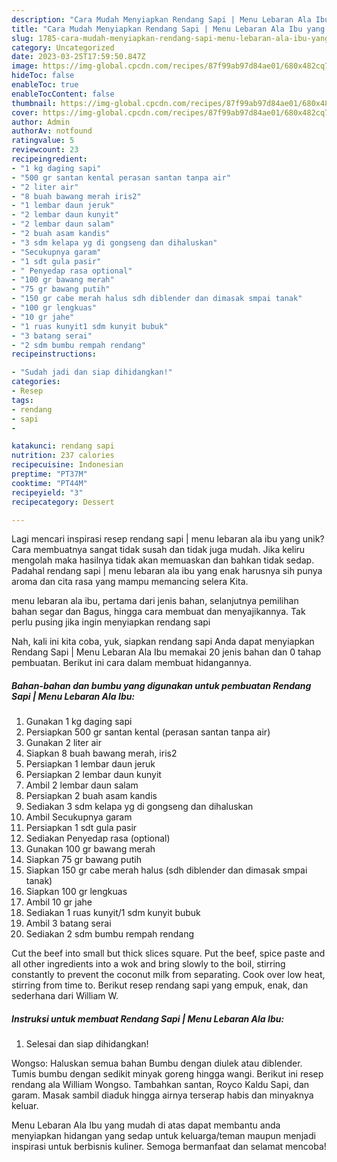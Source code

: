 ```yaml
---
description: "Cara Mudah Menyiapkan Rendang Sapi | Menu Lebaran Ala Ibu yang Enak"
title: "Cara Mudah Menyiapkan Rendang Sapi | Menu Lebaran Ala Ibu yang Enak"
slug: 1785-cara-mudah-menyiapkan-rendang-sapi-menu-lebaran-ala-ibu-yang-enak
category: Uncategorized
date: 2023-03-25T17:59:50.847Z
image: https://img-global.cpcdn.com/recipes/87f99ab97d84ae01/680x482cq70/rendang-sapi-menu-lebaran-ala-ibu-foto-resep-utama.jpg
hideToc: false
enableToc: true
enableTocContent: false
thumbnail: https://img-global.cpcdn.com/recipes/87f99ab97d84ae01/680x482cq70/rendang-sapi-menu-lebaran-ala-ibu-foto-resep-utama.jpg
cover: https://img-global.cpcdn.com/recipes/87f99ab97d84ae01/680x482cq70/rendang-sapi-menu-lebaran-ala-ibu-foto-resep-utama.jpg
author: Admin
authorAv: notfound
ratingvalue: 5
reviewcount: 23
recipeingredient:
- "1 kg daging sapi"
- "500 gr santan kental perasan santan tanpa air"
- "2 liter air"
- "8 buah bawang merah iris2"
- "1 lembar daun jeruk"
- "2 lembar daun kunyit"
- "2 lembar daun salam"
- "2 buah asam kandis"
- "3 sdm kelapa yg di gongseng dan dihaluskan"
- "Secukupnya garam"
- "1 sdt gula pasir"
- " Penyedap rasa optional"
- "100 gr bawang merah"
- "75 gr bawang putih"
- "150 gr cabe merah halus sdh diblender dan dimasak smpai tanak"
- "100 gr lengkuas"
- "10 gr jahe"
- "1 ruas kunyit1 sdm kunyit bubuk"
- "3 batang serai"
- "2 sdm bumbu rempah rendang"
recipeinstructions:

- "Sudah jadi dan siap dihidangkan!"
categories:
- Resep
tags:
- rendang
- sapi
- 

katakunci: rendang sapi  
nutrition: 237 calories
recipecuisine: Indonesian
preptime: "PT37M"
cooktime: "PT44M"
recipeyield: "3"
recipecategory: Dessert

---
```





Lagi mencari inspirasi resep rendang sapi | menu lebaran ala ibu yang unik? Cara membuatnya sangat tidak susah dan tidak juga mudah. Jika keliru mengolah maka hasilnya tidak akan memuaskan dan bahkan tidak sedap. Padahal rendang sapi | menu lebaran ala ibu yang enak harusnya sih punya aroma dan cita rasa yang mampu memancing selera Kita.




 menu lebaran ala ibu, pertama dari jenis bahan, selanjutnya pemilihan bahan segar dan Bagus, hingga cara membuat dan menyajikannya. Tak perlu pusing jika ingin menyiapkan rendang sapi 





Nah, kali ini kita coba, yuk, siapkan rendang sapi  Anda dapat menyiapkan Rendang Sapi | Menu Lebaran Ala Ibu memakai 20 jenis bahan dan 0 tahap pembuatan. Berikut ini cara dalam membuat hidangannya.

<!--inarticleads1-->

##### Bahan-bahan dan bumbu yang digunakan untuk pembuatan Rendang Sapi | Menu Lebaran Ala Ibu:

1. Gunakan 1 kg daging sapi
1. Persiapkan 500 gr santan kental (perasan santan tanpa air)
1. Gunakan 2 liter air
1. Siapkan 8 buah bawang merah, iris2
1. Persiapkan 1 lembar daun jeruk
1. Persiapkan 2 lembar daun kunyit
1. Ambil 2 lembar daun salam
1. Persiapkan 2 buah asam kandis
1. Sediakan 3 sdm kelapa yg di gongseng dan dihaluskan
1. Ambil Secukupnya garam
1. Persiapkan 1 sdt gula pasir
1. Sediakan  Penyedap rasa (optional)
1. Gunakan 100 gr bawang merah
1. Siapkan 75 gr bawang putih
1. Siapkan 150 gr cabe merah halus (sdh diblender dan dimasak smpai tanak)
1. Siapkan 100 gr lengkuas
1. Ambil 10 gr jahe
1. Sediakan 1 ruas kunyit/1 sdm kunyit bubuk
1. Ambil 3 batang serai
1. Sediakan 2 sdm bumbu rempah rendang


Cut the beef into small but thick slices square. Put the beef, spice paste and all other ingredients into a wok and bring slowly to the boil, stirring constantly to prevent the coconut milk from separating. Cook over low heat, stirring from time to. Berikut resep rendang sapi yang empuk, enak, dan sederhana dari William W. 

<!--inarticleads2-->

##### Instruksi untuk membuat Rendang Sapi | Menu Lebaran Ala Ibu:


1. Selesai dan siap dihidangkan!

Wongso: Haluskan semua bahan Bumbu dengan diulek atau diblender. Tumis bumbu dengan sedikit minyak goreng hingga wangi. Berikut ini resep rendang ala William Wongso. Tambahkan santan, Royco Kaldu Sapi, dan garam. Masak sambil diaduk hingga airnya terserap habis dan minyaknya keluar. 

 Menu Lebaran Ala Ibu yang mudah di atas dapat membantu anda menyiapkan hidangan yang sedap untuk keluarga/teman maupun menjadi inspirasi untuk berbisnis kuliner. Semoga bermanfaat dan selamat mencoba!
